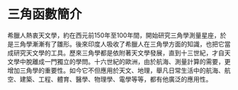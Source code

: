 # **三角函數簡介**

希臘人熱衷天文學，約在西元前150年至100年間，開始研究三角學測量星座，於是三角學漸漸有了雛形。後來印度人吸收了希臘人在三角學方面的知識，也把它當成研究天文學的工具。歷來三角學都是依附著天文學發展，直到十三世紀，才自天文學中脫離成一門獨立的學問。十六世紀的歐洲，由於航海、測量計算的需要，更增加三角學的重要性。如今它不但應用於天文、地理，舉凡日常生活中的航海、航空、建築、工程、體育、醫學、物理學、電學等等，都有他廣泛的應用性。 

